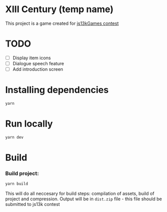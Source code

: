 # XIII Century (temp name)

This project is a game created for [js13kGames contest](https://js13kgames.com/)

# TODO
- [ ] Display item icons
- [ ] Dialogue speech feature
- [ ] Add introduction screen

# Installing dependencies 
``` bash
yarn
```

# Run locally
``` bash
yarn dev
```

# Build

### Build project:
``` bash
yarn build
```

This will do all neccesary for build steps: compilation of assets, build of project and compression. 
Output will be in `dist.zip` file - this file should be submitted to js13k contest
